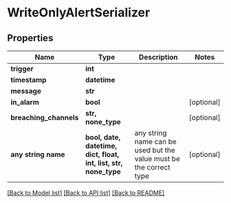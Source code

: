# WriteOnlyAlertSerializer


## Properties
Name | Type | Description | Notes
------------ | ------------- | ------------- | -------------
**trigger** | **int** |  | 
**timestamp** | **datetime** |  | 
**message** | **str** |  | 
**in_alarm** | **bool** |  | [optional] 
**breaching_channels** | **str, none_type** |  | [optional] 
**any string name** | **bool, date, datetime, dict, float, int, list, str, none_type** | any string name can be used but the value must be the correct type | [optional]

[[Back to Model list]](../README.md#documentation-for-models) [[Back to API list]](../README.md#documentation-for-api-endpoints) [[Back to README]](../README.md)


